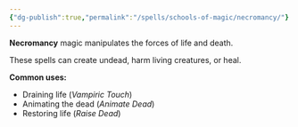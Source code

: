 ```yaml
---
{"dg-publish":true,"permalink":"/spells/schools-of-magic/necromancy/"}
---
```


**Necromancy** magic manipulates the forces of life and death.

These spells can create undead, harm living creatures, or heal.

**Common uses:**
- Draining life (*Vampiric Touch*)
- Animating the dead (*Animate Dead*)
- Restoring life (*Raise Dead*)